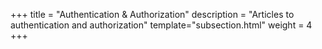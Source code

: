 +++
title = "Authentication & Authorization"
description = "Articles to authentication and authorization"
template="subsection.html"
weight = 4
+++